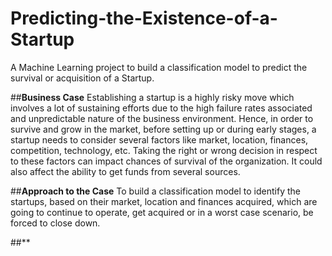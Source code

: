 # Predicting-the-Existence-of-a-Startup
A Machine Learning project to build a classification model to predict the survival or acquisition of a Startup.


##**Business Case**
Establishing a startup is a highly risky move which involves a lot of sustaining efforts due to the high failure rates associated and unpredictable nature of the business environment. Hence, in order to survive and grow in the market, before setting up or during early stages, a startup needs to consider several factors like market, location, finances, competition, technology, etc. Taking the right or wrong decision in respect to these factors can impact chances of survival of the organization. It could also affect the ability to get funds from several sources.

##**Approach to the Case**
To build a classification model to identify the startups, based on their market, location and finances acquired, which are going to continue to operate, get acquired or in a worst case scenario, be forced to close down.

##** 
